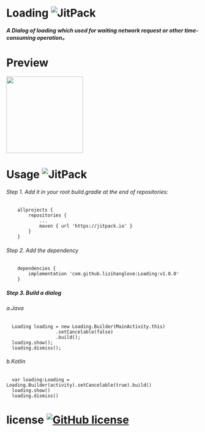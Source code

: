 # Loading ![JitPack](https://img.shields.io/badge/release-1.0.0-brightgreen.svg)

##### A Dialog of loading which used for waiting network request or other time-consuming operation。
# Preview

<img src="https://github.com/lizihanglove/Loading/blob/master/art/loading.gif" width="200" hegiht="500" align=center />

# Usage  ![JitPack](https://img.shields.io/badge/jitpack-1.0.0-green.svg)

###### Step 1. Add it in your root build.gradle at the end of repositories:
```
	allprojects {
		repositories {
			...
			maven { url 'https://jitpack.io' }
		}
	}
```

###### Step 2. Add the dependency
```
	dependencies {
		implementation 'com.github.lizihanglove:Loading:v1.0.0'
	}
```

##### Step 3. Build a dialog
###### a.Java
```
  Loading loading = new Loading.Builder(MainActivity.this)
                  .setCancelable(false)
                  .build();
  loading.show();
  loading.dismiss();
```
###### b.Kotlin
```
  var loading:Loading = Loading.Builder(activity).setCancelable(true).build()
  loading.show()
  loading.dismiss()
```

# license [![GitHub license](https://img.shields.io/github/license/lizihanglove/Loading.svg)](https://github.com/lizihanglove/Loading/blob/master/LICENSE)





